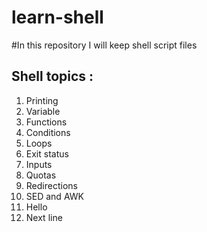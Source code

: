 # learn-shell
#In this repository I will keep shell script files   

Shell topics :
-----------
1. Printing
2. Variable
3. Functions
4. Conditions
5. Loops
6. Exit status 
7. Inputs
8. Quotas
9. Redirections
10. SED and AWK
11. Hello
12. Next line 
